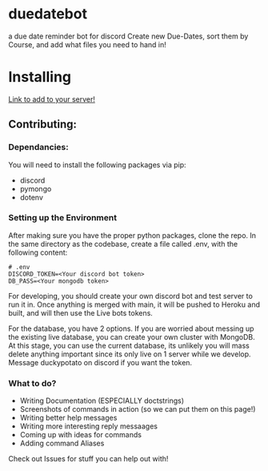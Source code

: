 # duedatebot
a due date reminder bot for discord 
Create new Due-Dates, sort them by Course, and add what files you need to hand in! 

# Installing 
[Link to add to your server!](https://discord.com/api/oauth2/authorize?client_id=764269247446646815&permissions=68608&scope=bot)

## Contributing: 
### Dependancies:
You will need to install the following packages via pip:
 - discord
 - pymongo
 - dotenv
 
 ### Setting up the Environment
 After making sure you have the proper python packages, clone the repo. In the same directory as the codebase, create a file called .env, with the following content:
 ```
 # .env
DISCORD_TOKEN=<Your discord bot token>
DB_PASS=<Your mongodb token>
 ```
For developing, you should create your own discord bot and test server to run it in. Once anything is merged with main, it will be pushed to Heroku and built, and will then use the Live bots tokens. 

For the database, you have 2 options. If you are worried about messing up the existing live database, you can create your own cluster with MongoDB. At this stage, you can use the current database, its unlikely you will mass delete anything important since its only live on 1 server while we develop. Message duckypotato on discord if you want the token. 
 
 ### What to do? 

 - Writing Documentation (ESPECIALLY doctstrings)
 - Screenshots of commands in action (so we can put them on this page!)
 - Writing better help messages
 - Writing more interesting reply messaages
 - Coming up with ideas for commands 
 - Adding command Aliases
 
Check out Issues for stuff you can help out with!

